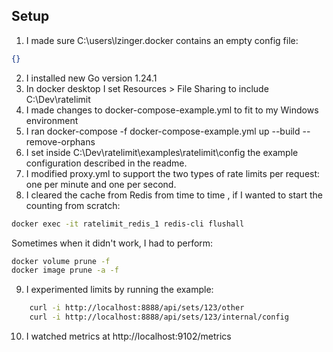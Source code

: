 ## Setup 
1. I made sure C:\users\lzinger\.docker 
contains an empty config file:
```json
{}
```

2. I installed new Go version 1.24.1
3. In docker desktop I set Resources > File Sharing to include C:\Dev\ratelimit
4. I made changes to docker-compose-example.yml to fit to my Windows environment
5. I ran docker-compose -f docker-compose-example.yml up --build --remove-orphans
6. I set inside C:\Dev\ratelimit\examples\ratelimit\config  the example configuration described in the readme.
7. I modified proxy.yml to support the two types of rate limits per request: one per minute and one per second.
8. I cleared the cache from Redis from time to time , if I wanted to start the counting from scratch:
```bash
docker exec -it ratelimit_redis_1 redis-cli flushall
```
Sometimes when it didn't work, I had to perform:
```bash
docker volume prune -f
docker image prune -a -f
```
9. I experimented limits by running the example:
```bash
    curl -i http://localhost:8888/api/sets/123/other
    curl -i http://localhost:8888/api/sets/123/internal/config
````
10. I watched metrics at http://localhost:9102/metrics